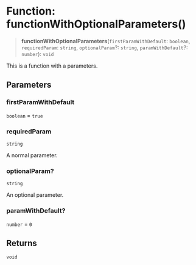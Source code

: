 # Function: functionWithOptionalParameters()

> **functionWithOptionalParameters**(`firstParamWithDefault`: `boolean`, `requiredParam`: `string`, `optionalParam`?: `string`, `paramWithDefault`?: `number`): `void`

This is a function with a parameters.

## Parameters

### firstParamWithDefault

`boolean` = `true`

### requiredParam

`string`

A normal parameter.

### optionalParam?

`string`

An optional parameter.

### paramWithDefault?

`number` = `0`

## Returns

`void`
